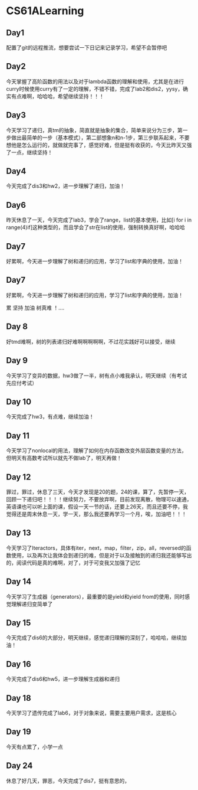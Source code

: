 # CS61ALearning  

## Day1  

配置了git的远程推流，想要尝试一下日记来记录学习，希望不会暂停吧  

## Day2

今天掌握了高阶函数的用法以及对于lambda函数的理解和使用，尤其是在进行curry时候使用curry有了一定的理解，不错不错，完成了lab2和dis2，yysy，确实有点难啊，哈哈哈，希望继续坚持！！！

## Day3

今天学习了递归，真tm的抽象，简直就是抽象的集合，简单来说分为三步，第一步做出最简单的一步（基本模式），第二部想象n和n-1步，第三步联系起来，不要想他是怎么运行的，就做就完事了，感觉好难，但是挺有收获的，今天比昨天又强了一点，继续坚持！

## Day4

今天完成了dis3和hw2，进一步理解了递归，加油！

## Day6

昨天休息了一天，今天完成了lab3，学会了range，list的基本使用，比如[i for i in range(4)if]这种类型的，而且学会了str在list的使用，强制转换真好啊，哈哈哈

## Day7

好累啊，今天进一步理解了树和递归的应用，学习了list和字典的使用，加油！


## Day7

好累啊，今天进一步理解了树和递归的应用，学习了list和字典的使用，加油！

累 坚持 加油 树真难 ！....

## Day 8

好tmd难啊，树的列表递归好难啊啊啊啊啊，不过花实践好可以接受，继续

## Day 9

今天学习了变异的数据，hw3做了一半，树有点小难我承认，明天继续（有考试先应付考试）


## Day 10

今天完成了hw3，有点难，继续加油！

## Day 11

今天学习了nonlocal的用法，理解了如何在内存函数改变外层函数变量的方法，但明天有高数考试所以就先不做lab了，明天再做！



## Day 12
罪过，罪过，休息了三天，今天才发现是20的题，24的课，算了，先暂停一天，回顾一下递归吧！！！！继续努力，不要放弃啊，目前发现离散，物理可以速通，英语课也可以听上面的课，假设一天一节的话，还要上26天，而且还要不停，我觉得还是周末休息一天，学一天，那么我还要再学习一个月，唉，加油吧！！！

## Day 13
今天学习了Iteractors，具体有iter，next，map，filter，zip，all，reversed的函数使用，以及再次让我体会到递归的难，但是对于以及接触到的递归我还能够写出的，阅读代码是真的难啊，对了，对于可变我又加强了记忆

## Day 14
今天学习了生成器（generators），最重要的是yield和yield from的使用，同时感觉理解递归变简单了

## Day 15
今天完成了dis6的大部分，明天继续，感觉递归理解的深刻了，哈哈哈，继续加油！

## Day 16
今天完成了dis6和hw5，进一步理解生成器和递归

## Day 18

今天学习了遗传完成了lab6，对于对象来说，需要主要用户需求，这是核心

## Day 19

今天有点累了，小学一点

## Day 24

休息了好几天，罪恶，今天完成了dis7，挺有意思的，
